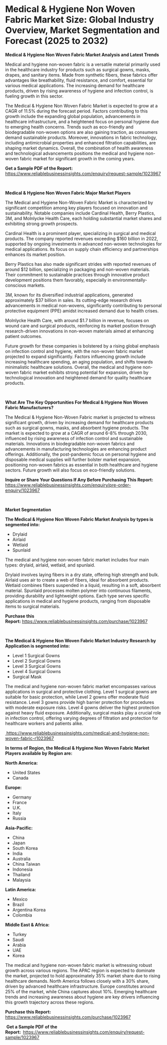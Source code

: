 <p><h1>Medical & Hygiene Non Woven Fabric Market Size: Global Industry Overview, Market Segmentation and Forecast (2025 to 2032)</h1></p><p><strong>Medical & Hygiene Non Woven Fabric Market Analysis and Latest Trends</strong></p>
<p><p>Medical and hygiene non-woven fabric is a versatile material primarily used in the healthcare industry for products such as surgical gowns, masks, drapes, and sanitary items. Made from synthetic fibers, these fabrics offer advantages like breathability, fluid resistance, and comfort, essential for various medical applications. The increasing demand for healthcare products, driven by rising awareness of hygiene and infection control, is fueling growth in this sector.</p><p>The Medical & Hygiene Non Woven Fabric Market is expected to grow at a CAGR of 11.5% during the forecast period. Factors contributing to this growth include the expanding global population, advancements in healthcare infrastructure, and a heightened focus on personal hygiene due to emerging health concerns. Trends such as eco-friendly and biodegradable non-woven options are also gaining traction, as consumers demand sustainable products. Moreover, innovations in fabric technology, including antimicrobial properties and enhanced filtration capabilities, are shaping market dynamics. Overall, the combination of health awareness and technological advancements positions the medical and hygiene non-woven fabric market for significant growth in the coming years.</p></p>
<p><strong>Get a Sample PDF of the Report:&nbsp;</strong> <a href="https://www.reliablebusinessinsights.com/enquiry/request-sample/1023967?utm_campaign=3101&utm_medium=2&utm_source=Github&utm_content=ia&utm_term=18042025&utm_id=medical-hygiene-non-woven-fabric">https://www.reliablebusinessinsights.com/enquiry/request-sample/1023967</a></p>
<p>&nbsp;</p>
<p><strong>Medical & Hygiene Non Woven Fabric Major Market Players</strong></p>
<p><p>The Medical and Hygiene Non-Woven Fabric Market is characterized by significant competition among key players focused on innovation and sustainability. Notable companies include Cardinal Health, Berry Plastics, 3M, and Molnlycke Health Care, each holding substantial market shares and exhibiting strong growth prospects.</p><p>Cardinal Health is a prominent player, specializing in surgical and medical products. The company reported revenues exceeding $160 billion in 2022, supported by ongoing investments in advanced non-woven technologies for medical applications. Its focus on supply chain efficiency and partnerships enhances its market position.</p><p>Berry Plastics has also made significant strides with reported revenues of around $12 billion, specializing in packaging and non-woven materials. Their commitment to sustainable practices through innovative product development positions them favorably, especially in environmentally-conscious markets.</p><p>3M, known for its diversified industrial applications, generated approximately $37 billion in sales. Its cutting-edge research drives advancements in medical non-wovens, significantly contributing to personal protective equipment (PPE) amidst increased demand due to health crises.</p><p>Molnlycke Health Care, with around $1.7 billion in revenue, focuses on wound care and surgical products, reinforcing its market position through research-driven innovations in non-woven materials aimed at enhancing patient outcomes.</p><p>Future growth for these companies is bolstered by a rising global emphasis on infection control and hygiene, with the non-woven fabric market projected to expand significantly. Factors influencing growth include increasing healthcare spending, an aging population, and shifts towards minimalistic healthcare solutions. Overall, the medical and hygiene non-woven fabric market exhibits strong potential for expansion, driven by technological innovation and heightened demand for quality healthcare products.</p></p>
<p>&nbsp;</p>
<p><strong>What Are The Key Opportunities For Medical & Hygiene Non Woven Fabric Manufacturers?</strong></p>
<p><p>The Medical & Hygiene Non-Woven Fabric market is projected to witness significant growth, driven by increasing demand for healthcare products such as surgical gowns, masks, and absorbent hygiene products. The market is expected to grow at a CAGR of around 6-8% through 2030, influenced by rising awareness of infection control and sustainable materials. Innovations in biodegradable non-woven fabrics and advancements in manufacturing technologies are enhancing product offerings. Additionally, the post-pandemic focus on personal hygiene and disposable medical supplies will further bolster market expansion, positioning non-woven fabrics as essential in both healthcare and hygiene sectors. Future growth will also focus on eco-friendly solutions.</p></p>
<p><strong>Inquire or Share Your Questions If Any Before Purchasing This Report:</strong> <a href="https://www.reliablebusinessinsights.com/enquiry/pre-order-enquiry/1023967?utm_campaign=3101&utm_medium=2&utm_source=Github&utm_content=ia&utm_term=18042025&utm_id=medical-hygiene-non-woven-fabric">https://www.reliablebusinessinsights.com/enquiry/pre-order-enquiry/1023967</a></p>
<p>&nbsp;</p>
<p><strong>Market Segmentation</strong></p>
<p><strong>The Medical & Hygiene Non Woven Fabric Market Analysis by types is segmented into:</strong></p>
<p><ul><li>Drylaid</li><li>Airlaid</li><li>Wetlaid</li><li>Spunlaid</li></ul></p>
<p><p>The medical and hygiene non-woven fabric market includes four main types: drylaid, airlaid, wetlaid, and spunlaid. </p><p>Drylaid involves laying fibers in a dry state, offering high strength and bulk. Airlaid uses air to create a web of fibers, ideal for absorbent products. Wetlaid combines fibers suspended in a liquid, resulting in a soft, absorbent material. Spunlaid processes molten polymer into continuous filaments, providing durability and lightweight options. Each type serves specific applications in medical and hygiene products, ranging from disposable items to surgical materials.</p></p>
<p><strong>Purchase this Report:&nbsp;</strong><a href="https://www.reliablebusinessinsights.com/purchase/1023967?utm_campaign=3101&utm_medium=2&utm_source=Github&utm_content=ia&utm_term=18042025&utm_id=medical-hygiene-non-woven-fabric">https://www.reliablebusinessinsights.com/purchase/1023967</a></p>
<p>&nbsp;</p>
<p><strong>The Medical & Hygiene Non Woven Fabric Market Industry Research by Application is segmented into:</strong></p>
<p><ul><li>Level 1 Surgical Gowns</li><li>Level 2 Surgical Gowns</li><li>Level 3 Surgical Gowns</li><li>Level 4 Surgical Gowns</li><li>Surgical Mask</li></ul></p>
<p><p>The medical and hygiene non-woven fabric market encompasses various applications in surgical and protective clothing. Level 1 surgical gowns are suitable for basic protection, while Level 2 gowns offer moderate fluid resistance. Level 3 gowns provide high barrier protection for procedures with moderate exposure risks. Level 4 gowns deliver the highest protection against heavy fluid exposure. Additionally, surgical masks play a crucial role in infection control, offering varying degrees of filtration and protection for healthcare workers and patients alike.</p></p>
<p><a href="https://www.reliablebusinessinsights.com/medical-and-hygiene-non-woven-fabric-r1023967?utm_campaign=3101&utm_medium=2&utm_source=Github&utm_content=ia&utm_term=18042025&utm_id=medical-hygiene-non-woven-fabric">&nbsp;https://www.reliablebusinessinsights.com/medical-and-hygiene-non-woven-fabric-r1023967</a></p>
<p><strong>In terms of Region, the Medical & Hygiene Non Woven Fabric Market Players available by Region are:</strong></p>
<p>
    <p> <strong> North America: </strong>
        <ul>
            <li>United States</li>
            <li>Canada</li>
        </ul>
        </p> 
    <p> <strong> Europe: </strong>
        <ul>
            <li>Germany</li>
            <li>France</li>
            <li>U.K.</li>
            <li>Italy</li>
            <li>Russia</li>
        </ul>
        </p> 
    <p> <strong> Asia-Pacific: </strong>
        <ul>
            <li>China</li>
            <li>Japan</li>
            <li>South Korea</li>
            <li>India</li>
            <li>Australia</li>
            <li>China Taiwan</li>
            <li>Indonesia</li>
            <li>Thailand</li>
            <li>Malaysia</li>
        </ul>
        </p> 
    <p> <strong> Latin America: </strong>
        <ul>
            <li>Mexico</li>
            <li>Brazil</li>
            <li>Argentina Korea</li>
            <li>Colombia</li>
        </ul>
        </p> 
    <p> <strong> Middle East & Africa: </strong>
        <ul>
            <li>Turkey</li>
            <li>Saudi</li>
            <li>Arabia</li>
            <li>UAE</li>
            <li>Korea</li>
        </ul>
    </p>
    </p>
<p><p>The medical and hygiene non-woven fabric market is witnessing robust growth across various regions. The APAC region is expected to dominate the market, projected to hold approximately 35% market share due to rising healthcare demands. North America follows closely with a 30% share, driven by advanced healthcare infrastructure. Europe constitutes around 25% of the market, while China captures about 10%. Emerging healthcare trends and increasing awareness about hygiene are key drivers influencing this growth trajectory across these regions.</p></p>
<p><strong>Purchase this Report: </strong><a href="https://www.reliablebusinessinsights.com/purchase/1023967?utm_campaign=3101&utm_medium=2&utm_source=Github&utm_content=ia&utm_term=18042025&utm_id=medical-hygiene-non-woven-fabric">https://www.reliablebusinessinsights.com/purchase/1023967</a></p>
<p>&nbsp;<strong>Get a Sample PDF of the Report:&nbsp;&nbsp;</strong><a href="https://www.reliablebusinessinsights.com/enquiry/request-sample/1023967?utm_campaign=3101&utm_medium=2&utm_source=Github&utm_content=ia&utm_term=18042025&utm_id=medical-hygiene-non-woven-fabric">https://www.reliablebusinessinsights.com/enquiry/request-sample/1023967</a></p>
<p><strong></strong></p>
<p><p></p><p></p><p></p></p>